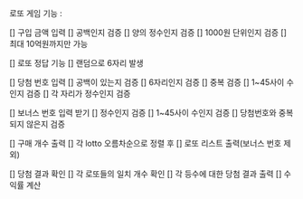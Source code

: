 로또 게임 기능 :

[] 구입 금액 입력
    [] 공백인지 검증
    [] 양의 정수인지 검증
    [] 1000원 단위인지 검증
    [] 최대 10억원까지만 가능

[] 로또 정답 기능
    [] 랜덤으로 6자리 발생

[] 당첨 번호 입력
    [] 공백이 있는지 검증
    [] 6자리인지 검증
    [] 중복 검증
    [] 1~45사이 수인지 검증
    [] 각 자리가 정수인지 검증

[] 보너스 번호 입력 받기
    [] 정수인지 검증
    [] 1~45사이 수인지 검증
    [] 당첨번호와 중복되지 않은지 검증

[] 구매 개수 출력
    [] 각 lotto 오름차순으로 정렬 후
    [] 로또 리스트 출력(보너스 번호 제외)

[] 당첨 결과 확인
    [] 각 로또들의 일치 개수 확인
    [] 각 등수에 대한 당첨 결과 출력
    [] 수익률 계산